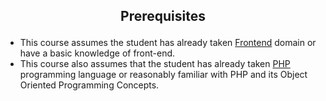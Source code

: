 ## <p align="center">Prerequisites</p>

- This course assumes the student has already taken [Frontend](#front-end) domain  or have a basic knowledge of front-end.
- This course also assumes that the student has already taken [PHP](#php) programming language or reasonably familiar with PHP and its Object Oriented Programming Concepts.
